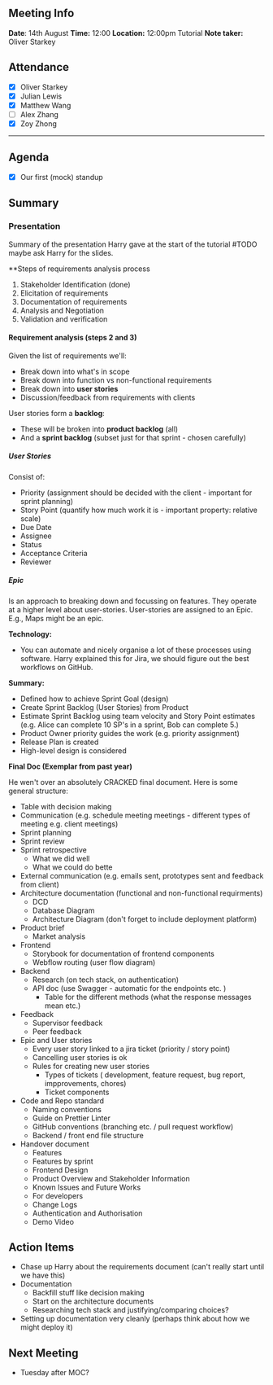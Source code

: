 ## Meeting Info

**Date**: 14th August
**Time:** 12:00
**Location:** 12:00pm Tutorial
**Note taker:** Oliver Starkey
## Attendance

- [x] Oliver Starkey
- [x] Julian Lewis
- [x] Matthew Wang
- [ ] Alex Zhang
- [x] Zoy Zhong

****

## Agenda

- [x] Our first (mock) standup

## Summary

### Presentation

Summary of the presentation Harry gave at the start of the tutorial
#TODO maybe ask Harry for the slides. 

**Steps of requirements analysis process

1) Stakeholder Identification (done)
2) Elicitation of requirements
3) Documentation of requirements
4) Analysis and Negotiation
5) Validation and verification

#### **Requirement analysis** (steps 2 and 3)

Given the list of requirements we'll:
* Break down into what's in scope
* Break down into function vs non-functional requirements
* Break down into **user stories**
* Discussion/feedback from requirements with clients

User stories form a **backlog**:
* These will be broken into **product backlog** (all)
* And a **sprint backlog** (subset just for that sprint - chosen carefully)

##### User Stories

Consist of:
* Priority (assignment should be decided with the client - important for sprint planning)
* Story Point (quantify how much work it is - important property: relative scale)
* Due Date
* Assignee
* Status 
* Acceptance Criteria
* Reviewer

##### Epic 

Is an approach to breaking down and focussing on features. They operate at a higher level about user-stories. User-stories are assigned to an Epic. E.g., Maps might be an epic. 

**Technology:**
* You can automate and nicely organise a lot of these processes using software. Harry explained this for Jira, we should figure out the best workflows on GitHub.

**Summary:**

* Defined how to achieve Sprint Goal (design)
* Create Sprint Backlog (User Stories) from Product
* Estimate Sprint Backlog using team velocity and Story Point estimates (e.g. Alice can complete 10 SP's in a sprint, Bob can complete 5.)
* Product Owner priority guides the work (e.g. priority assignment)
* Release Plan is created
* High-level design is considered

**Final Doc (Exemplar from past year)**

He wen't over an absolutely CRACKED final document. Here is some general structure:

* Table with decision making
* Communication (e.g. schedule meeting meetings - different types of meeting e.g. client meetings)
* Sprint planning
* Sprint review
* Sprint retrospective
	* What we did well
	* What we could do bette
* External communication (e.g. emails sent, prototypes sent and feedback from client)
* Architecture documentation (functional and non-functional requirments)
	* DCD
	* Database Diagram
	* Architecture Diagram (don't forget to include deployment platform)
* Product brief 
	* Market analysis
* Frontend
	* Storybook for documentation of frontend components 
	* Webflow routing (user flow diagram)
* Backend
	* Research (on tech stack, on authentication)
	* API doc (use Swagger - automatic for the endpoints etc. )
		* Table for the different methods (what the response messages mean etc.)
* Feedback 
	* Supervisor feedback
	* Peer feedback
* Epic and User stories
	* Every user story linked to a jira ticket (priority / story point)
	* Cancelling user stories is ok
	* Rules for creating new user stories
		* Types of tickets ( development, feature request, bug report, impprovements, chores)
		* Ticket components 
* Code and Repo standard
	* Naming conventions
	* Guide on Prettier Linter
	* GitHub conventions (branching etc. / pull request workflow)
	* Backend / front end file structure
* Handover document
	* Features
	* Features by sprint
	* Frontend Design
	* Product Overview and Stakeholder Information
	* Known Issues and Future Works
	* For developers
	* Change Logs
	* Authentication and Authorisation
	* Demo Video

## Action Items

* Chase up Harry about the requirements document (can't really start until we have this)
* Documentation
	* Backfill stuff like decision making
	* Start on the architecture documents
	* Researching tech stack and justifying/comparing choices?
* Setting up documentation very cleanly (perhaps think about how we might deploy it)

## Next Meeting

* Tuesday after MOC? 
